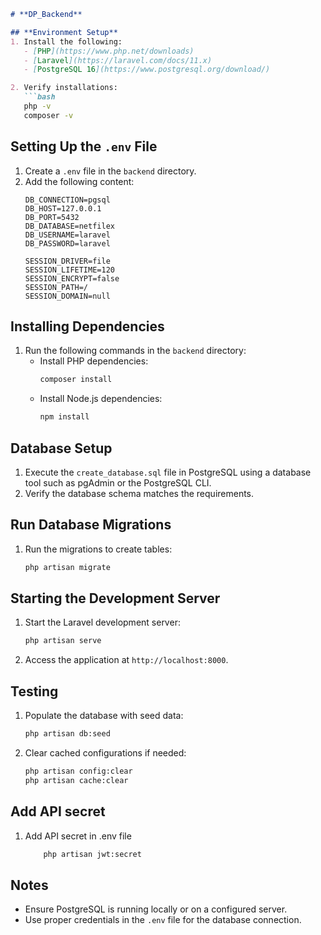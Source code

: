 ```markdown
# **DP_Backend**

## **Environment Setup**
1. Install the following:
   - [PHP](https://www.php.net/downloads)
   - [Laravel](https://laravel.com/docs/11.x)
   - [PostgreSQL 16](https://www.postgresql.org/download/)

2. Verify installations:
   ```bash
   php -v
   composer -v
   ```

## **Setting Up the `.env` File**
1. Create a `.env` file in the `backend` directory.
2. Add the following content:
   ```env
   DB_CONNECTION=pgsql
   DB_HOST=127.0.0.1
   DB_PORT=5432
   DB_DATABASE=netfilex
   DB_USERNAME=laravel
   DB_PASSWORD=laravel
   
   SESSION_DRIVER=file
   SESSION_LIFETIME=120
   SESSION_ENCRYPT=false
   SESSION_PATH=/
   SESSION_DOMAIN=null
   ```

## **Installing Dependencies**
1. Run the following commands in the `backend` directory:
   - Install PHP dependencies:
     ```bash
     composer install
     ```
   - Install Node.js dependencies:
     ```bash
     npm install
     ```

## **Database Setup**
1. Execute the `create_database.sql` file in PostgreSQL using a database tool such as pgAdmin or the PostgreSQL CLI.
2. Verify the database schema matches the requirements.

## **Run Database Migrations**
1. Run the migrations to create tables:
   ```bash
   php artisan migrate
   ```

## **Starting the Development Server**
1. Start the Laravel development server:
   ```bash
   php artisan serve
   ```
2. Access the application at `http://localhost:8000`.

## **Testing**
1. Populate the database with seed data:
   ```bash
   php artisan db:seed
   ```
2. Clear cached configurations if needed:
   ```bash
   php artisan config:clear
   php artisan cache:clear
   ```
## **Add API secret**
1. Add API secret in .env file
    ```bash
        php artisan jwt:secret
    ```

## **Notes**
- Ensure PostgreSQL is running locally or on a configured server.
- Use proper credentials in the `.env` file for the database connection.
```